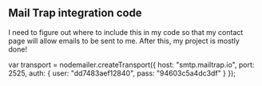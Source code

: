 ## Mail Trap integration code

I need to figure out where to include this in my code so that my contact page will allow emails to be sent to me. After this, my project is mostly done!


var transport = nodemailer.createTransport({
  host: "smtp.mailtrap.io",
  port: 2525,
  auth: {
    user: "dd7483aef12840",
    pass: "94603c5a4dc3df"
  }
});